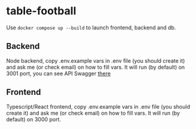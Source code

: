 # table-football

Use `docker compose up --build` to launch frontend, backend and db.

## Backend

Node backend, copy .env.example vars in .env file (you should create it) and ask me (or check email) on how to fill vars.
It will run (by default) on 3001 port, you can see API Swagger [there](http://localhost:3001/swagger/)

## Frontend

Typescript/React frontend, copy .env.example vars in .env file (you should create it) and ask me (or check email) on how to fill vars.
It will run (by default) on 3000 port.
